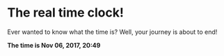 # The real time clock!

Ever wanted to know what the time is? Well, your journey is about to end!

**The time is Nov 06, 2017, 20:49**